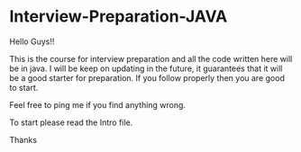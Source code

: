 # Interview-Preparation-JAVA

Hello Guys!!

This is the course for interview preparation and all the code written here will be in java. I will be keep on updating in the future, it guarantees that it will be a good starter for preparation. If you follow properly then you are good to start.

Feel free to ping me if you find anything wrong. 

To start please read the Intro file.

Thanks
